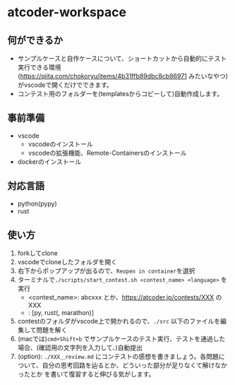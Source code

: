 # atcoder-workspace
## 何ができるか

- サンプルケースと自作ケースについて、ショートカットから自動的にテスト実行できる環境(https://qiita.com/chokoryu/items/4b31ffb89dbc8cb86971 みたいなやつ)がvscodeで開くだけでできます。
- コンテスト用のフォルダーを(templatesからコピーして)自動作成します。

## 事前準備

- vscode
  - vscodeのインストール
  - vscodeの拡張機能、Remote-Containersのインストール
- dockerのインストール

## 対応言語

- python(pypy)
- rust

## 使い方

1. forkしてclone
2. vscodeでcloneしたフォルダを開く
3. 右下からポップアップが出るので、`Reopen in container`を選択
4. ターミナルで`./scripts/start_contest.sh <contest_name> <language>` を実行
    - <contest_name>: abcxxx とか、https://atcoder.jp/contests/XXX のXXX
    - <language>: [py, rust(, marathon)]
5. contestのフォルダがvscode上で開かれるので、`./src` 以下のファイルを編集して問題を解く
6. (macでは)`cmd+Shift+b` でサンプルケースのテスト実行、テストを通過した場合、(確認用の文字列を入力して、)自動提出
7. (option): `./XXX＿review.md` にコンテストの感想を書きましょう。各問題について、自分の思考回路を辿るとか、どういった部分が足りなくて解けなかったとか を書いて復習すると伸びる気がします。
